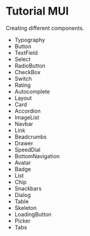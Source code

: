 # Tutorial MUI 

Creating different components.
* Typography
* Button
* TextField
* Select
* RadioButton
* CheckBox
* Switch
* Rating
* Autocomplete
* Layout
* Card
* Accordion
* ImageList
* Navbar
* Link
* Beadcrumbs
* Drawer
* SpeedDial
* BottomNavigation
* Avatar
* Badge
* List
* Chip
* Snackbars
* Dialog
* Table
* Skeleton
* LoadingButton
* Picker
* Tabs
